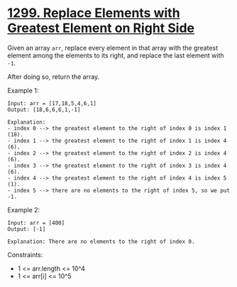 # [1299. Replace Elements with Greatest Element on Right Side](https://leetcode.com/problems/replace-elements-with-greatest-element-on-right-side/description/)

Given an array `arr`, replace every element in that array with the greatest element among the elements to its right, and replace the last element with `-1`.

After doing so, return the array.

 

Example 1:

    Input: arr = [17,18,5,4,6,1]
    Output: [18,6,6,6,1,-1]

    Explanation: 
    - index 0 --> the greatest element to the right of index 0 is index 1 (18).
    - index 1 --> the greatest element to the right of index 1 is index 4 (6).
    - index 2 --> the greatest element to the right of index 2 is index 4 (6).
    - index 3 --> the greatest element to the right of index 3 is index 4 (6).
    - index 4 --> the greatest element to the right of index 4 is index 5 (1).
    - index 5 --> there are no elements to the right of index 5, so we put -1.

Example 2:

    Input: arr = [400]
    Output: [-1]

    Explanation: There are no elements to the right of index 0.
 

Constraints:

* 1 <= arr.length <= 10^4
* 1 <= arr[i] <= 10^5
